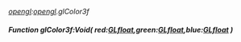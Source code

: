 _[opengl](../../modules/opengl/opengl-module.md):[opengl](../../modules/opengl/opengl-module.md).glColor3f_
##### Function glColor3f:Void( red:[GLfloat](../../modules/opengl/opengl-glfloat.md),green:[GLfloat](../../modules/opengl/opengl-glfloat.md),blue:[GLfloat](../../modules/opengl/opengl-glfloat.md) )
